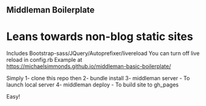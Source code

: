 ## Middleman Boilerplate
# Leans towards non-blog static sites

Includes Bootstrap-sass/JQuery/Autoprefixer/livereload
You can turn off live reload in config.rb
Example at https://michaelsimmonds.github.io/middleman-basic-boilerplate/

Simply
1- clone this repo then
2- bundle install
3- middleman server - To launch local server
4- middleman deploy - To build site to gh_pages



Easy!
